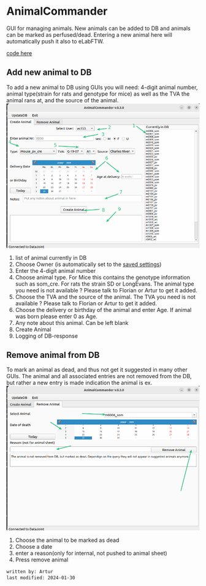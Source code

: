 # AnimalCommander
GUI for managing animals. New animals can be added to DB and animals can be marked as perfused/dead.
Entering a new animal here will automatically push it also to eLabFTW.

[code here](../code_documentation/pdoc_datastructure_tools/datastructure_tools/AnimalCommander.html)

## Add new animal to DB 
To add a new animal to DB using GUIs you will need: 4-digit animal number, animal type(strain for rats and genotype 
for mice) as well as the TVA the animal rans at, and the source of the animal.
![animalcommander_create.png](../images/animalcommander_create.png)
1. list of animal currently in DB
2. Choose Owner (is automatically set to the [saved settings](AdminCommander.md#user-specific-config))
3. Enter the 4-digit animal number
4. Choose animal type. For Mice this contains the genotype information such as som_cre. For rats the strain SD or
LongEvans. The animal type you need is not available ? Please talk to Florian or Artur to get it added.
5. Choose the TVA and the source of the animal.  The TVA you need is not available ? Please talk to Florian or Artur to get it 
added.
6. Choose the delivery or birthday of the animal and enter Age. If animal was born please enter 0 as Age.
7. Any note about this animal. Can be left blank
8. Create Animal
9. Logging of DB-response

## Remove animal from DB
To mark an animal as dead, and thus not get it suggested in many other GUIs. The animal and all associated entries
are not removed from the DB, but rather a new entry is made indication the animal is ex.
![animalcommander_perfuse.png](../images/animalcommander_perfuse.png)

1. Choose the animal to be marked  as dead
2. Choose a date
3. enter a reason(only for internal, not pushed to animal sheet)
4. Press remove animal

~~~~
written by: Artur
last modified: 2024-01-30
~~~~